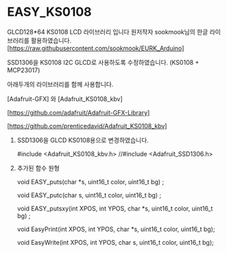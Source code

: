 # EASY_KS0108

GLCD128*64  KS0108 LCD 라이브러리 입니다
원저작자 sookmook님의 한글 라이브러리를 활용하였습니다.
[https://raw.githubusercontent.com/sookmook/EURK_Arduino]





SSD1306을 KS0108 I2C GLCD로 사용하도록 수정하였습니다. 
(KS0108 + MCP23017)



아래두개의 라이브러리를 함께 사용합니다.





[Adafruit-GFX] 와 [Adafruit_KS0108_kbv]





[https://github.com/adafruit/Adafruit-GFX-Library] 




[https://github.com/prenticedavid/Adafruit_KS0108_kbv] 




1. SSD1306을 GLCD KS0108용으로 변경하였습니다.



   #include <Adafruit_KS0108_kbv.h>
   //#include <Adafruit_SSD1306.h>



2. 추가된 함수 원형



   
   void EASY_puts(char *s, uint16_t color, uint16_t bg) ;

   
   
  
   void EASY_putc(char s, uint16_t color, uint16_t bg) ;

   
   
   
   void EASY_putsxy(int XPOS, int YPOS, char *s, uint16_t color, uint16_t bg) ;

   
   
   
   void EasyPrint(int XPOS, int YPOS, char *s, uint16_t color, uint16_t bg);

   
   
   
   void EasyWrite(int XPOS, int YPOS, char s, uint16_t color, uint16_t bg); 
